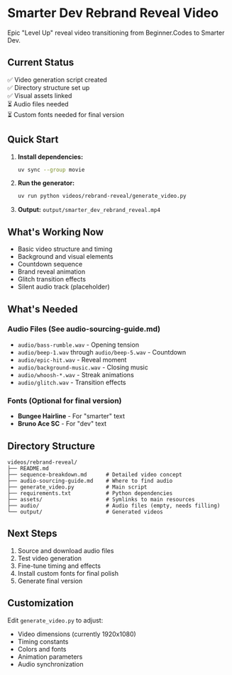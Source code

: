# Smarter Dev Rebrand Reveal Video

Epic "Level Up" reveal video transitioning from Beginner.Codes to Smarter Dev.

## Current Status
✅ Video generation script created  
✅ Directory structure set up  
✅ Visual assets linked  
⏳ Audio files needed  
⏳ Custom fonts needed for final version  

## Quick Start

1. **Install dependencies:**
   ```bash
   uv sync --group movie
   ```

2. **Run the generator:**
   ```bash
   uv run python videos/rebrand-reveal/generate_video.py
   ```

3. **Output:** `output/smarter_dev_rebrand_reveal.mp4`

## What's Working Now
- Basic video structure and timing
- Background and visual elements
- Countdown sequence
- Brand reveal animation
- Glitch transition effects
- Silent audio track (placeholder)

## What's Needed

### Audio Files (See audio-sourcing-guide.md)
- `audio/bass-rumble.wav` - Opening tension
- `audio/beep-1.wav` through `audio/beep-5.wav` - Countdown
- `audio/epic-hit.wav` - Reveal moment
- `audio/background-music.wav` - Closing music
- `audio/whoosh-*.wav` - Streak animations
- `audio/glitch.wav` - Transition effects

### Fonts (Optional for final version)
- **Bungee Hairline** - For "smarter" text
- **Bruno Ace SC** - For "dev" text

## Directory Structure
```
videos/rebrand-reveal/
├── README.md
├── sequence-breakdown.md      # Detailed video concept
├── audio-sourcing-guide.md    # Where to find audio
├── generate_video.py          # Main script
├── requirements.txt           # Python dependencies
├── assets/                    # Symlinks to main resources
├── audio/                     # Audio files (empty, needs filling)
└── output/                    # Generated videos
```

## Next Steps
1. Source and download audio files
2. Test video generation
3. Fine-tune timing and effects
4. Install custom fonts for final polish
5. Generate final version

## Customization
Edit `generate_video.py` to adjust:
- Video dimensions (currently 1920x1080)
- Timing constants
- Colors and fonts
- Animation parameters
- Audio synchronization